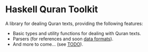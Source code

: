 # Haskell Quran Toolkit

A library for dealing Quran texts, providing the following features:

* Basic types and utility functions for dealing with Quran texts.
* Parsers (for references and soon [data formats](https://github.com/oqc/qdf)).
* And more to come... (see [TODO](https://raw.github.com/oqc/hqt/master/TODO)).

